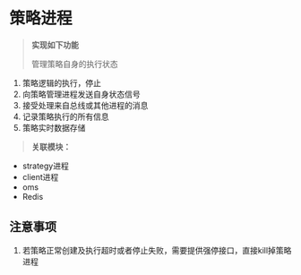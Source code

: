 # 策略进程 #	

> **实现如下功能**
> 
> 管理策略自身的执行状态
1. 策略逻辑的执行，停止
2. 向策略管理进程发送自身状态信号
3. 接受处理来自总线或其他进程的消息
4. 记录策略执行的所有信息
5. 策略实时数据存储

> **关联模块：**
- strategy进程
- client进程
- oms
- Redis

## 注意事项 ##
1. 若策略正常创建及执行超时或者停止失败，需要提供强停接口，直接kill掉策略进程
